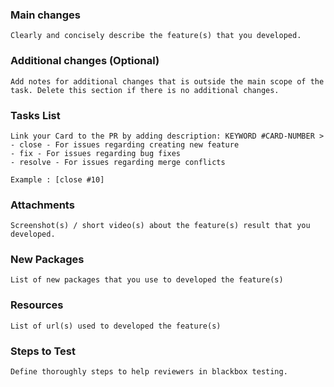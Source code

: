 ### Main changes
```
Clearly and concisely describe the feature(s) that you developed.
```

### Additional changes (Optional)
```
Add notes for additional changes that is outside the main scope of the task. Delete this section if there is no additional changes.
```


### Tasks List
```
Link your Card to the PR by adding description: KEYWORD #CARD-NUMBER >
- close - For issues regarding creating new feature
- fix - For issues regarding bug fixes
- resolve - For issues regarding merge conflicts

Example : [close #10]
```

### Attachments
```
Screenshot(s) / short video(s) about the feature(s) result that you developed.
```

### New Packages
```
List of new packages that you use to developed the feature(s)
```

### Resources 
```
List of url(s) used to developed the feature(s)
```

### Steps to Test 
```
Define thoroughly steps to help reviewers in blackbox testing.
```

